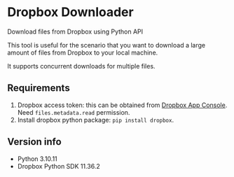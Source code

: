 # Dropbox Downloader

Download files from Dropbox using Python API

This tool is useful for the scenario that you want to download a large amount of files from Dropbox to your local machine.

It supports concurrent downloads for multiple files.

## Requirements
1. Dropbox access token: this can be obtained from [Dropbox App Console](https://www.dropbox.com/developers/apps). Need `files.metadata.read` permission.
2. Install dropbox python package: `pip install dropbox`.

## Version info
- Python 3.10.11
- Dropbox Python SDK 11.36.2
